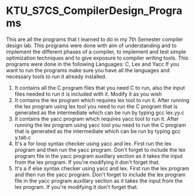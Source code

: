# KTU_S7CS_CompilerDesign_Programs
This are all the programs that I learned to do in my 7th Semester compiler design lab.
This programs were done with aim of understanding and to implement the different phases of a compiler, to implement and test simple optimization techniques and to give exposure to compiler writing tools. 
This programs were done in the following Languages: C, Lex and Yacc
If you want to run the programs make sure you have all the languages and necessary tools to run it already installed.

1. It contains all the C program files that you need C to run, also the input files needed to run it is included with it.
   Modify it as you wish
2. It contains the lex program which requires lex tool to run it. After running the lex program using lex tool you need to run the C program that is generated as the intermediate which can be run by typing gcc lex.yy.c
3. It contains the yacc program which requires yacc tool to run it. After running the lex program using yacc tool you need to run the C program that is generated as the intermediate which can be run by typing gcc y.tab.c
4. It's a for loop syntax checker using yacc and lex. First run the lex program and then run the yacc program. Don't forget to include the lex program file in the yacc program auxillary section as it takes the input from the lex program. If you're modifying it don't forget that.
5. It's a if else syntax checker using yacc and lex. First run the lex program and then run the yacc program. Don't forget to include the lex program file in the yacc program auxillary section as it takes the input from the lex program. If you're modifying it don't forget that.




